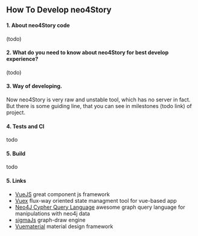 ## How To Develop neo4Story

#### 1. About neo4Story code 

(todo)

#### 2. What do you need to know about neo4Story for best develop experience?

(todo)

#### 3. Way of developing.
 
Now neo4Story is very raw and unstable tool, which has no server in fact. But there is some guiding line, that you can see in milestones (todo link) of project.

#### 4. Tests and CI

todo

#### 5. Build

todo

#### 5. Links

- [VueJS](https://vuejs.org/) great component js framework 
- [Vuex](https://vuex.vuejs.org) flux-way oriented state managment tool for vue-based app 
- [Neo4J Cypher Query Language](https://neo4j.com/docs/developer-manual/current/cypher/) awesome graph query language for manipulations with neo4j data
- [sigmaJs](https://github.com/jacomyal/sigma.js) graph-draw engine
- [Vuematerial](https://vuematerial.github.io) material design framework

